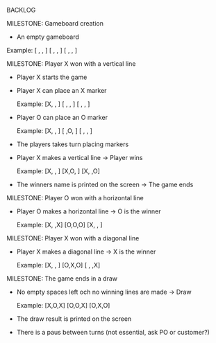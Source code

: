 BACKLOG

MILESTONE: Gameboard creation

- An empty gameboard

Example:
[ , , ]
[ , , ]
[ , , ]

MILESTONE: Player X won with a vertical line

- Player X starts the game

- Player X can place an X marker

  Example:
  [X, , ]
  [ , , ]
  [ , , ]

- Player O can place an O marker

  Example:
  [X, , ]
  [ ,O, ]
  [ , , ]

- The players takes turn placing markers

- Player X makes a vertical line -> Player wins

  Example:
  [X, , ]
  [X,O, ]
  [X, ,O]

- The winners name is printed on the screen -> The game ends

MILESTONE: Player O won with a horizontal line

- Player O makes a horizontal line -> O is the winner

  Example:
  [X, ,X]
  [O,O,O]
  [X, , ]

MILESTONE: Player X won with a diagonal line

- Player X makes a diagonal line -> X is the winner

  Example:
  [X, , ]
  [O,X,O]
  [ , ,X]

MILESTONE: The game ends in a draw

- No empty spaces left och no winning lines are made -> Draw

  Example:
  [X,O,X]
  [O,O,X]
  [O,X,O]

- The draw result is printed on the screen

- There is a paus between turns (not essential, ask PO or customer?)